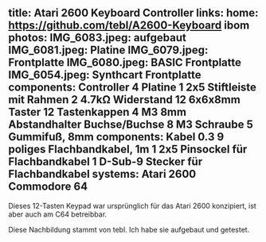 title: Atari 2600 Keyboard Controller
links:
    home: https://github.com/tebl/A2600-Keyboard
    ibom
photos:
    IMG_6083.jpeg: aufgebaut
    IMG_6081.jpeg: Platine
    IMG_6079.jpeg: Frontplatte
    IMG_6080.jpeg: BASIC Frontplatte
    IMG_6054.jpeg: Synthcart Frontplatte
components: Controller
    4 Platine
    1 2x5 Stiftleiste mit Rahmen
    2 4.7kΩ Widerstand
    12 6x6x8mm Taster
    12 Tastenkappen
    4 M3 8mm Abstandhalter Buchse/Buchse
    8 M3 Schraube
    5 Gummifuß, 8mm
components: Kabel
    0.3 9 poliges Flachbandkabel, 1m
    1 2x5 Pinsockel für Flachbandkabel
    1 D-Sub-9 Stecker für Flachbandkabel
systems:
    Atari 2600
    Commodore 64
---
Dieses 12-Tasten Keypad war ursprünglich für das Atari 2600 konzipiert, ist aber auch am C64 betreibbar.

Diese Nachbildung stammt von tebl. Ich habe sie aufgebaut und getestet.
